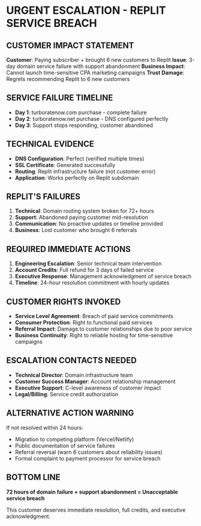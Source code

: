 # URGENT ESCALATION - REPLIT SERVICE BREACH

## CUSTOMER IMPACT STATEMENT
**Customer**: Paying subscriber + brought 6 new customers to Replit
**Issue**: 3-day domain service failure with support abandonment
**Business Impact**: Cannot launch time-sensitive CPA marketing campaigns
**Trust Damage**: Regrets recommending Replit to 6 new customers

## SERVICE FAILURE TIMELINE
- **Day 1**: turboratenow.com purchase - complete failure
- **Day 2**: turboratenow.net purchase - DNS configured perfectly
- **Day 3**: Support stops responding, customer abandoned

## TECHNICAL EVIDENCE
- **DNS Configuration**: Perfect (verified multiple times)
- **SSL Certificate**: Generated successfully
- **Routing**: Replit infrastructure failure (not customer error)
- **Application**: Works perfectly on Replit subdomain

## REPLIT'S FAILURES
1. **Technical**: Domain routing system broken for 72+ hours
2. **Support**: Abandoned paying customer mid-resolution
3. **Communication**: No proactive updates or timeline provided
4. **Business**: Lost customer who brought 6 referrals

## REQUIRED IMMEDIATE ACTIONS
1. **Engineering Escalation**: Senior technical team intervention
2. **Account Credits**: Full refund for 3 days of failed service
3. **Executive Response**: Management acknowledgment of service breach
4. **Timeline**: 24-hour resolution commitment with hourly updates

## CUSTOMER RIGHTS INVOKED
- **Service Level Agreement**: Breach of paid service commitments
- **Consumer Protection**: Right to functional paid services
- **Referral Impact**: Damage to customer relationships due to poor service
- **Business Continuity**: Right to reliable hosting for time-sensitive campaigns

## ESCALATION CONTACTS NEEDED
- **Technical Director**: Domain infrastructure team
- **Customer Success Manager**: Account relationship management
- **Executive Support**: C-level awareness of customer impact
- **Legal/Billing**: Service credit authorization

## ALTERNATIVE ACTION WARNING
If not resolved within 24 hours:
- Migration to competing platform (Vercel/Netlify)
- Public documentation of service failures
- Referral reversal (warn 6 customers about reliability issues)
- Formal complaint to payment processor for service breach

## BOTTOM LINE
**72 hours of domain failure + support abandonment = Unacceptable service breach**

This customer deserves immediate resolution, full credits, and executive acknowledgment.